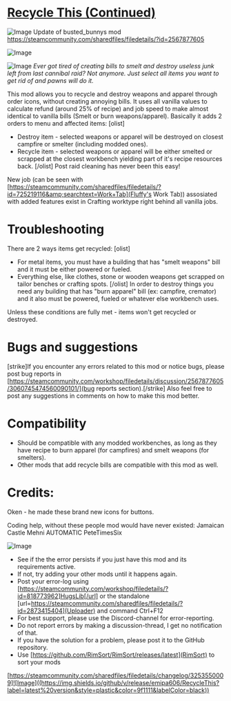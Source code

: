 # [Recycle This (Continued)](https://steamcommunity.com/sharedfiles/filedetails/?id=3253550009)

![Image](https://i.imgur.com/buuPQel.png)
Update of busted_bunnys mod https://steamcommunity.com/sharedfiles/filedetails/?id=2567877605

![Image](https://i.imgur.com/pufA0kM.png)
	
![Image](https://i.imgur.com/Z4GOv8H.png)
*Ever got tired of creating bills to smelt and destroy useless junk left from last cannibal raid? Not anymore. Just select all items you want to get rid of and pawns will do it.*

This mod allows you to recycle and destroy weapons and apparel through order icons, without creating annoying bills. It uses all vanilla values to calculate refund (around 25% of recipe) and job speed to make almost identical to vanilla bills (Smelt or burn weapons/apparel).
Basically it adds 2 orders to menu and affected items:
[olist]
- Destroy item - selected weapons or apparel will be destroyed on closest campfire or smelter (including modded ones).
- Recycle item - selected weapons or apparel will be either smelted or scrapped at the closest workbench yielding part of it's recipe resources back.
[/olist]
Post raid cleaning has never been this easy!

New job (can be seen with [https://steamcommunity.com/sharedfiles/filedetails/?id=725219116&amp;searchtext=Work+Tab](Fluffy's Work Tab)) assosiated with added features exist in Crafting worktype right behind all vanilla jobs.

# Troubleshooting


There are 2 ways items get recycled:
[olist]
- For metal items, you must have a building that has "smelt weapons" bill and it must be either powered or fueled.
- Everything else, like clothes, stone or wooden weapons get scrapped on tailor benches or crafting spots.
[/olist]
In order to destroy things you need any building that has "burn apparel" bill (ex: campfire, cremator) and it also must be powered, fueled or whatever else workbench uses.

Unless these conditions are fully met - items won't get recycled or destroyed.

# Bugs and suggestions

[strike]If you encounter any errors related to this mod or notice bugs, please post bug reports in [https://steamcommunity.com/workshop/filedetails/discussion/2567877605/3060745474560090101/](bug reports section).[/strike] Also feel free to post any suggestions in comments on how to make this mod better.

# Compatibility



- Should be compatible with any modded workbenches, as long as they have recipe to burn apparel (for campfires) and smelt weapons (for smelters).
- Other mods that add recycle bills are compatible with this mod as well.



# Credits:

Oken - he made these brand new icons for buttons.

Coding help, without these people mod would have never existed:
 Jamaican Castle 
 Mehni
 AUTOMATIC
 PeteTimesSix

![Image](https://i.imgur.com/PwoNOj4.png)


-  See if the the error persists if you just have this mod and its requirements active.
-  If not, try adding your other mods until it happens again.
-  Post your error-log using [https://steamcommunity.com/workshop/filedetails/?id=818773962]HugsLib[/url] or the standalone [url=https://steamcommunity.com/sharedfiles/filedetails/?id=2873415404](Uploader) and command Ctrl+F12
-  For best support, please use the Discord-channel for error-reporting.
-  Do not report errors by making a discussion-thread, I get no notification of that.
-  If you have the solution for a problem, please post it to the GitHub repository.
-  Use [https://github.com/RimSort/RimSort/releases/latest](RimSort) to sort your mods



[https://steamcommunity.com/sharedfiles/filedetails/changelog/3253550009]![Image]((https://img.shields.io/github/v/release/emipa606/RecycleThis?label=latest%20version&style=plastic&color=9f1111&labelColor=black))
